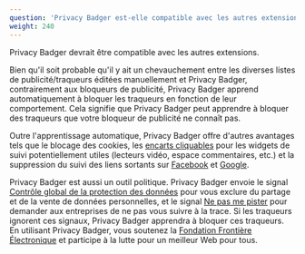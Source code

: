 ```yaml
---
question: 'Privacy Badger est-elle compatible avec les autres extensions, dont les bloqueurs de publicités ?'
weight: 240
---
```


Privacy Badger devrait être compatible avec les autres extensions.

Bien qu'il soit probable qu'il y ait un chevauchement entre les diverses listes de publicité/traqueurs éditées manuellement et Privacy Badger, contrairement aux bloqueurs de publicité, Privacy Badger apprend automatiquement à bloquer les traqueurs en fonction de leur comportement. Cela signifie que Privacy Badger peut apprendre à bloquer des traqueurs que votre bloqueur de publicité ne connaît pas.

Outre l'apprentissage automatique, Privacy Badger offre d'autres avantages tels que le blocage des cookies, les [encarts cliquables](#How-does-Privacy-Badger-handle-social-media-widgets) pour les widgets de suivi potentiellement utiles (lecteurs vidéo, espace commentaires, etc.) et la suppression du suivi des liens sortants sur [Facebook](https://www.eff.org/deeplinks/2018/05/privacy-badger-rolls-out-new-ways-fight-facebook-tracking) et [Google](https://www.eff.org/deeplinks/2018/10/privacy-badger-now-fights-more-sneaky-google-tracking).

Privacy Badger est aussi un outil politique. Privacy Badger envoie le signal [Contrôle global de la protection des données](https://globalprivacycontrol.org/) pour vous exclure du partage et de la vente de données personnelles, et le signal [Ne pas me pister](https://www.eff.org/issues/do-not-track) pour demander aux entreprises de ne pas vous suivre à la trace. Si les traqueurs ignorent ces signaux, Privacy Badger apprendra à bloquer ces traqueurs. En utilisant Privacy Badger, vous soutenez la [Fondation Frontière Électronique](https://www.eff.org/) et participe à la lutte pour un meilleur Web pour tous.
